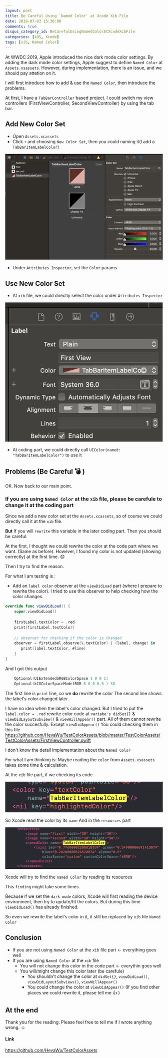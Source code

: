 ```yaml
---
layout: post
title: Be Careful Using `Named Color` at Xcode Xib File
date: 2019-07-03 15:30:00
comments: true
disqus_category_id: BeCarefulUsingNamedColorAtXcodeXibFile
categories: [iOS, Xcode]
tags: [xib, Named Color]
---
```


At WWDC 2019, Apple introduced the nice dark mode color settings.
By adding the dark mode color settings, Apple suggest to define `Named Color` at `Assets.xsassets`.
However, during implementation, there is an issue, and we should pay attetion on it.

I will first introduce how to add & use the `Named Color`,
then introduce the problems.

At first, I have a `TabBarController` based project.
I could switch my view controllers (FirstViewController, SecondViewController) by using the tab bar.

## Add New Color Set

- Open `Assets.xcassets`
- Click `+` and choosing `New Color Set`, then you could naming it(I add a `TabBarItemLabelColor`)

![color_set](/images/2019-07-03-Be-Careful-Using-Named-Color-at-Xcode-Xib-File/color_set.png)

- Under `Attributes Inspector`, set the `Color` params

## Use New Color Set

- At `xib` file, we could directly select the color under `Attributes Inspector`

![xib](/images/2019-07-03-Be-Careful-Using-Named-Color-at-Xcode-Xib-File/xib.png)

- At coding part, we could directly call `UIColor(named: "TabBarItemLabelColor")` to use it

## Problems (Be Careful :bomb: )

OK. Now back to our main point.

### If you are using `Named Color` at the `xib` file, please be carefule to change it at the coding part

Since we add a new color set at the `Assets.xcassets`, so of course we could directly call it at the `xib` file.

**But** If you will `rewrite` this variable in the later coding part.
Then you should be careful.

At the first, I thought we could rewrite the color at the code part where we want. (Same as before). However, I found my color is not updated (showing correctly) at the first time. :disappointed:

Then I try to find the reason.

For what I am testing is :
- Add an `label color` observer at the `viewDidLoad` part (where I prepare to rewrite the color). I tried to use this observer to help checking how the color changes.
```swift
override func viewDidLoad() {
    super.viewDidLoad()

    firstLabel.textColor = .red
    print(firstLabel.textColor)

    // observer for checking if the color is changed
    observer = firstLabel.observe(\.textColor) { (label, change) in
       print(label.textColor, #line)
    }
}
```

And I got this output
```swift
    Optional(UIExtendedSRGBColorSpace 1 0 0 1)
    Optional(kCGColorSpaceModelRGB 0 0 0 0.5 ) 38
```

The first line is `print` line, so we **do** rewrite the color
The second line shows the label's color changed later.

I have no idea when the label's color changed.
But I tried to put the `label.color = .red` rewrite color code at
`variabe's didSet{}` & `viewDidLayoutSubview()` & `viewWillAppear()` part.
All of them cannot rewrite the color succesfully.
Except `viewDidAppear()`
You could checking them in this file
https://github.com/HevaWu/TestColorAssets/blob/master/TestColorAssets/TestColorAssets/FirstViewController.swift

I don't know the detail implementation about the `Named Color`

For what I am thinking is:
Maybe reading the `color` from `Assets.xsassets` takes some time & calculation.

At the `xib` file part, if we checking its code

![text_color](/images/2019-07-03-Be-Careful-Using-Named-Color-at-Xcode-Xib-File/text_color.png)

So Xcode read the color by its `name`
And in the `resources` part

![resources](/images/2019-07-03-Be-Careful-Using-Named-Color-at-Xcode-Xib-File/resources.png)

Xcode will try to find the `named Color` by reading its resources

This `finding` might take some times.

Because if we set the `dark mode` colors, Xcode will first reading the device
environment, then try to update/fit the colors.
But during this time `viewDidLoad()` has already finished.

So even we rewrite the label's color in it,
it still be replaced by `xib` file `Named Color`

## Conclusion

- If you are not using `Named Color` at the `xib` file part <- everything goes well
- If you are using `Named Color` at the `xib` file
    - You will not change this color in the code part <- everythin goes well
    - You will/might change this color later (be carefule)
        - You shouldn't change the color at `didSet{}`, `viewDidLoad()`, `viewDidLayoutSubviews()`, `viewWillAppear()`
        - You could change the color at `viewDidAppear()` (If you find other places we could rewrite it, please tell me :+1: )

## At the end

Thank you for the reading. Please feel free to tell me if I wrote anything wrong. :relaxed:

#### Link
https://github.com/HevaWu/TestColorAssets
